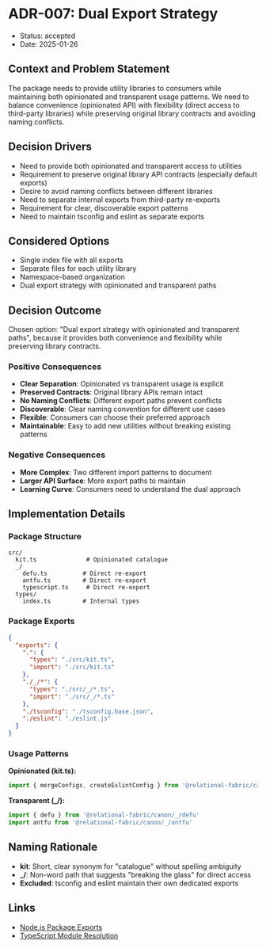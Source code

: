 # ADR-007: Dual Export Strategy

* Status: accepted
* Date: 2025-01-26

## Context and Problem Statement

The package needs to provide utility libraries to consumers while maintaining both opinionated and transparent usage patterns. We need to balance convenience (opinionated API) with flexibility (direct access to third-party libraries) while preserving original library contracts and avoiding naming conflicts.

## Decision Drivers

* Need to provide both opinionated and transparent access to utilities
* Requirement to preserve original library API contracts (especially default exports)
* Desire to avoid naming conflicts between different libraries
* Need to separate internal exports from third-party re-exports
* Requirement for clear, discoverable export patterns
* Need to maintain tsconfig and eslint as separate exports

## Considered Options

* Single index file with all exports
* Separate files for each utility library
* Namespace-based organization
* Dual export strategy with opinionated and transparent paths

## Decision Outcome

Chosen option: "Dual export strategy with opinionated and transparent paths", because it provides both convenience and flexibility while preserving library contracts.

### Positive Consequences

* **Clear Separation**: Opinionated vs transparent usage is explicit
* **Preserved Contracts**: Original library APIs remain intact
* **No Naming Conflicts**: Different export paths prevent conflicts
* **Discoverable**: Clear naming convention for different use cases
* **Flexible**: Consumers can choose their preferred approach
* **Maintainable**: Easy to add new utilities without breaking existing patterns

### Negative Consequences

* **More Complex**: Two different import patterns to document
* **Larger API Surface**: More export paths to maintain
* **Learning Curve**: Consumers need to understand the dual approach

## Implementation Details

### Package Structure
```
src/
  kit.ts              # Opinionated catalogue
  _/
    defu.ts          # Direct re-export
    antfu.ts         # Direct re-export
    typescript.ts     # Direct re-export
  types/
    index.ts         # Internal types
```

### Package Exports
```json
{
  "exports": {
    ".": {
      "types": "./src/kit.ts",
      "import": "./src/kit.ts"
    },
    "./_/*": {
      "types": "./src/_/*.ts",
      "import": "./src/_/*.ts"
    },
    "./tsconfig": "./tsconfig.base.json",
    "./eslint": "./eslint.js"
  }
}
```

### Usage Patterns

**Opinionated (kit.ts):**
```typescript
import { mergeConfigs, createEslintConfig } from '@relational-fabric/canon'
```

**Transparent (_/):**
```typescript
import { defu } from '@relational-fabric/canon/_/defu'
import antfu from '@relational-fabric/canon/_/antfu'
```

## Naming Rationale

* **kit**: Short, clear synonym for "catalogue" without spelling ambiguity
* **_/**: Non-word path that suggests "breaking the glass" for direct access
* **Excluded**: tsconfig and eslint maintain their own dedicated exports

## Links

* [Node.js Package Exports](https://nodejs.org/api/packages.html#exports)
* [TypeScript Module Resolution](https://www.typescriptlang.org/docs/handbook/module-resolution.html)